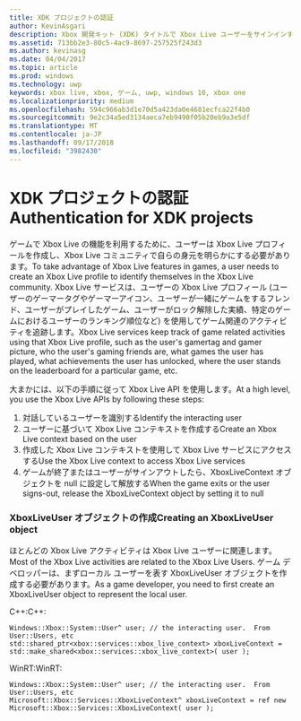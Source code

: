 ```yaml
---
title: XDK プロジェクトの認証
author: KevinAsgari
description: Xbox 開発キット (XDK) タイトルで Xbox Live ユーザーをサインインする方法について説明します。
ms.assetid: 713bb2e3-80c5-4ac9-8697-257525f243d3
ms.author: kevinasg
ms.date: 04/04/2017
ms.topic: article
ms.prod: windows
ms.technology: uwp
keywords: xbox live, xbox, ゲーム, uwp, windows 10, xbox one
ms.localizationpriority: medium
ms.openlocfilehash: 594c966ab3d1e70d5a423da0e4681ecfca22f4b0
ms.sourcegitcommit: 9e2c34a5ed3134aeca7eb9490f05b20eb9a3e5df
ms.translationtype: MT
ms.contentlocale: ja-JP
ms.lasthandoff: 09/17/2018
ms.locfileid: "3982430"
---
```

# <a name="authentication-for-xdk-projects"></a><span data-ttu-id="b189d-104">XDK プロジェクトの認証</span><span class="sxs-lookup"><span data-stu-id="b189d-104">Authentication for XDK projects</span></span>

<span data-ttu-id="b189d-105">ゲームで Xbox Live の機能を利用するために、ユーザーは Xbox Live プロフィールを作成し、Xbox Live コミュニティで自らの身元を明らかにする必要があります。</span><span class="sxs-lookup"><span data-stu-id="b189d-105">To take advantage of Xbox Live features in games, a user needs to create an Xbox Live profile to identify themselves in the Xbox Live community.</span></span>  <span data-ttu-id="b189d-106">Xbox Live サービスは、ユーザーの Xbox Live プロフィール (ユーザーのゲーマータグやゲーマーアイコン、ユーザーが一緒にゲームをするフレンド、ユーザーがプレイしたゲーム、ユーザーがロック解除した実績、特定のゲームにおけるユーザーのランキング順位など) を使用してゲーム関連のアクティビティを追跡します。</span><span class="sxs-lookup"><span data-stu-id="b189d-106">Xbox Live services keep track of game related activities using that Xbox Live profile, such as the user's gamertag and gamer picture, who the user's gaming friends are, what games the user has played, what achievements the user has unlocked, where the user stands on the leaderboard for a particular game, etc.</span></span>

<span data-ttu-id="b189d-107">大まかには、以下の手順に従って Xbox Live API を使用します。</span><span class="sxs-lookup"><span data-stu-id="b189d-107">At a high level, you use the Xbox Live APIs by following these steps:</span></span>
1. <span data-ttu-id="b189d-108">対話しているユーザーを識別する</span><span class="sxs-lookup"><span data-stu-id="b189d-108">Identify the interacting user</span></span>
2. <span data-ttu-id="b189d-109">ユーザーに基づいて Xbox Live コンテキストを作成する</span><span class="sxs-lookup"><span data-stu-id="b189d-109">Create an Xbox Live context based on the user</span></span>
3. <span data-ttu-id="b189d-110">作成した Xbox Live コンテキストを使用して Xbox Live サービスにアクセスする</span><span class="sxs-lookup"><span data-stu-id="b189d-110">Use the Xbox Live context to access Xbox Live services</span></span>
4. <span data-ttu-id="b189d-111">ゲームが終了またはユーザーがサインアウトしたら、XboxLiveContext オブジェクトを null に設定して解放する</span><span class="sxs-lookup"><span data-stu-id="b189d-111">When the game exits or the user signs-out, release the XboxLiveContext object by setting it to null</span></span>

### <a name="creating-an-xboxliveuser-object"></a><span data-ttu-id="b189d-112">XboxLiveUser オブジェクトの作成</span><span class="sxs-lookup"><span data-stu-id="b189d-112">Creating an XboxLiveUser object</span></span>
<span data-ttu-id="b189d-113">ほとんどの Xbox Live アクティビティは Xbox Live ユーザーに関連します。</span><span class="sxs-lookup"><span data-stu-id="b189d-113">Most of the Xbox Live activities are related to the Xbox Live Users.</span></span>  <span data-ttu-id="b189d-114">ゲーム デベロッパーは、まずローカル ユーザーを表す XboxLiveUser オブジェクトを作成する必要があります。</span><span class="sxs-lookup"><span data-stu-id="b189d-114">As a game developer, you need to first create an XboxLiveUser object to represent the local user.</span></span>

<span data-ttu-id="b189d-115">C++:</span><span class="sxs-lookup"><span data-stu-id="b189d-115">C++:</span></span>
```
Windows::Xbox::System::User^ user; // the interacting user.  From User::Users, etc
std::shared_ptr<xbox::services::xbox_live_context> xboxLiveContext = std::make_shared<xbox::services::xbox_live_context>( user );
```

<span data-ttu-id="b189d-116">WinRT:</span><span class="sxs-lookup"><span data-stu-id="b189d-116">WinRT:</span></span>
```
Windows::Xbox::System::User^ user; // the interacting user.  From User::Users, etc
Microsoft::Xbox::Services::XboxLiveContext^ xboxLiveContext = ref new Microsoft::Xbox::Services::XboxLiveContext( user );
```
